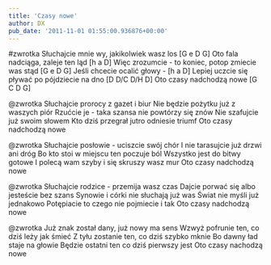 ```yaml
---
title: 'Czasy nowe'
author: DX
pub_date: '2011-11-01 01:55:00.936876+00:00'
---
```


#zwrotka
Słuchajcie mnie wy, jakikolwiek wasz los [G e D G]
Oto fala nadciąga, zaleje ten ląd [h a D]
Więc zrozumcie - to koniec, potop zmiecie was stąd [G e D G]
Jeśli chcecie ocalić głowy - [h a D]
Lepiej uczcie się pływać po pójdziecie na dno [D D/C D/H D]
Oto czasy nadchodzą nowe [G C D G]

@zwrotka
Słuchajcie prorocy z gazet i biur
Nie będzie pożytku już z waszych piór
Rzućcie je - taka szansa nie powtórzy się znów
Nie szafujcie już swoim słowem
Kto dziś przegrał jutro odniesie triumf
Oto czasy nadchodzą nowe

@zwrotka
Słuchajcie posłowie - uciszcie swój chór
I nie tarasujcie już drzwi ani dróg
Bo kto stoi w miejscu ten poczuje ból
Wszystko jest do bitwy gotowe
I polecą wam szyby i się skruszy wasz mur
Oto czasy nadchodzą nowe

@zwrotka
Słuchajcie rodzice - przemija wasz czas
Dajcie porwać się albo jesteście bez szans
Synowie i córki nie słuchają już was
Świat nie myśli już jednakowo
Potępiacie to czego nie pojmiecie i tak
Oto czasy nadchodzą nowe

@zwrotka
Już znak został dany, już nowy ma sens
Wzwyż pofrunie ten, co dziś leży jak śmieć
Z tyłu zostanie ten, co dziś szybko mknie
Bo dawny ład staje na głowie
Będzie ostatni ten co dziś pierwszy jest
Oto czasy nachodzą nowe
